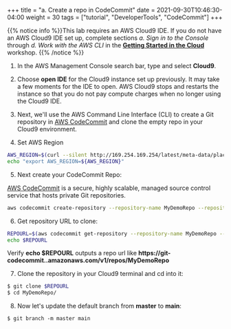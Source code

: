 +++
title = "a. Create a repo in CodeCommit"
date = 2021-09-30T10:46:30-04:00
weight = 30
tags = ["tutorial", "DeveloperTools", "CodeCommit"]
+++

{{% notice info %}}This lab requires an AWS Cloud9 IDE. If you do not have an AWS Cloud9 IDE set up, complete sections *a. Sign in to the Console* through *d. Work with the AWS CLI* in the [**Getting Started in the Cloud**](/02-aws-getting-started.html) workshop.
{{% /notice %}}

1. In the AWS Management Console search bar, type and select **Cloud9**.
	
2. Choose **open IDE** for the Cloud9 instance set up previously. It may take a few moments for the IDE to open. AWS Cloud9 stops and restarts the instance so that you do not pay compute charges when no longer using the Cloud9 IDE.

3. Next, we'll use the AWS Command Line Interface (CLI) to create a Git repository in [AWS CodeCommit](https://aws.amazon.com/codecommit/) and clone the empty repo in your Cloud9 environment.

4. Set AWS Region

```bash
AWS_REGION=$(curl --silent http://169.254.169.254/latest/meta-data/placement/region)
echo "export AWS_REGION=${AWS_REGION}"
```

5. Next create your CodeCommit Repo:

[AWS CodeCommit](https://aws.amazon.com/codecommit/) is a secure, highly scalable, managed source control service that hosts private Git repositories.

```bash
aws codecommit create-repository --repository-name MyDemoRepo --repository-description "My demonstration repository" --tags Team=SC21 --region $AWS_REGION
```

6. Get repository URL to clone:

```bash
REPOURL=$(aws codecommit get-repository --repository-name MyDemoRepo --query repositoryMetadata.cloneUrlHttp --output text --region $AWS_REGION)
echo $REPOURL
```

Verify **echo $REPOURL** outputs a repo url like **https://git-codecommit.<region>.amazonaws.com/v1/repos/MyDemoRepo**

7. Clone the repository in your Cloud9 terminal and cd into it:

```bash
$ git clone $REPOURL
$ cd MyDemoRepo/
```

8. Now let's update the default branch from **master** to **main**:
```
$ git branch -m master main
```
